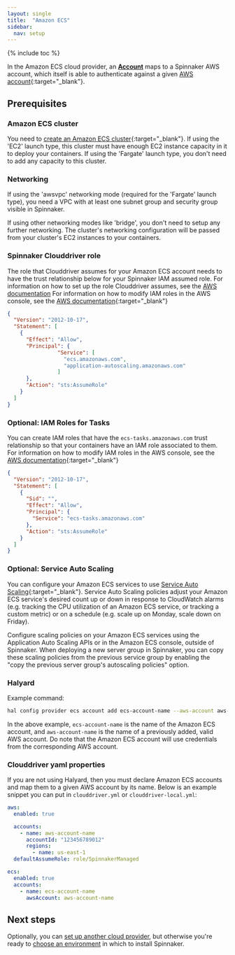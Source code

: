 ```yaml
---
layout: single
title:  "Amazon ECS"
sidebar:
  nav: setup
---
```


{% include toc %}

In the Amazon ECS cloud provider, an [__Account__](/concepts/providers/#accounts)
maps to a Spinnaker AWS account, which itself is able to authenticate against a given [AWS
account](https://aws.amazon.com/account/){:target="\_blank"}.

## Prerequisites

### Amazon ECS cluster

You need to [create an Amazon ECS cluster](https://docs.aws.amazon.com/AmazonECS/latest/developerguide/create_cluster.html){:target="\_blank"}. If using the 'EC2' launch type, this cluster must have enough EC2 instance capacity in it to deploy your containers.  If using the 'Fargate' launch type, you don't need to add any capacity to this cluster.

### Networking

If using the 'awsvpc' networking mode (required for the 'Fargate' launch type), you need a VPC with at least one subnet group and security group visible in Spinnaker.

If using other networking modes like 'bridge', you don't need to setup any further networking.  The cluster's networking configuration will be passed from your cluster's EC2 instances to your containers.

### Spinnaker Clouddriver role

The role that Clouddriver assumes for your Amazon ECS account needs to have the trust relationship below for your Spinnaker IAM assumed role.  For information on how to set up the role Clouddriver assumes, see the [AWS documentation](/setup/install/providers/aws/aws-ec2/)  For information on how to modify IAM roles in the AWS console, see the [AWS documentation](https://docs.aws.amazon.com/IAM/latest/UserGuide/id_roles_manage_modify.html){:target="\_blank"}

```json
{
  "Version": "2012-10-17",
  "Statement": [
    {
      "Effect": "Allow",
      "Principal": {
                "Service": [
                  "ecs.amazonaws.com",
                  "application-autoscaling.amazonaws.com"
                ]
      },
      "Action": "sts:AssumeRole"
    }
  ]
}
```

### Optional: IAM Roles for Tasks

You can create IAM roles that have the `ecs-tasks.amazonaws.com` trust relationship so that your containers have an IAM role associated to them.  For information on how to modify IAM roles in the AWS console, see the [AWS documentation](https://docs.aws.amazon.com/IAM/latest/UserGuide/id_roles_manage_modify.html){:target="\_blank"}

```json
{
  "Version": "2012-10-17",
  "Statement": [
    {
      "Sid": "",
      "Effect": "Allow",
      "Principal": {
        "Service": "ecs-tasks.amazonaws.com"
      },
      "Action": "sts:AssumeRole"
    }
  ]
}
```

### Optional: Service Auto Scaling

You can configure your Amazon ECS services to use [Service Auto Scaling](https://docs.aws.amazon.com/AmazonECS/latest/developerguide/service-auto-scaling.html){:target="\_blank"}.  Service Auto Scaling policies adjust your Amazon ECS service's desired count up or down in response to CloudWatch alarms (e.g. tracking the CPU utilization of an Amazon ECS service, or tracking a custom metric) or on a schedule (e.g. scale up on Monday, scale down on Friday).

Configure scaling policies on your Amazon ECS services using the Application Auto Scaling APIs or in the Amazon ECS console, outside of Spinnaker.  When deploying a new server group in Spinnaker, you can copy these scaling policies from the previous service group by enabling the "copy the previous server group's autoscaling policies" option.

### Halyard

Example command:
```bash
hal config provider ecs account add ecs-account-name --aws-account aws-account-name
```

In the above example, `ecs-account-name` is the name of the Amazon ECS account, and `aws-account-name` is the name of a previously added, valid AWS account.  Do note that the Amazon ECS account will use credentials from the corresponding AWS account.

### Clouddriver yaml properties

If you are not using Halyard, then you must declare Amazon ECS accounts and map them to a given AWS account by its name. Below is an example snippet you can put in `clouddriver.yml` or `clouddriver-local.yml`:

```yaml
aws:
  enabled: true

  accounts:
    - name: aws-account-name
      accountId: "123456789012"
      regions:
        - name: us-east-1
  defaultAssumeRole: role/SpinnakerManaged

ecs:
  enabled: true
  accounts:
    - name: ecs-account-name
      awsAccount: aws-account-name
```


## Next steps

Optionally, you can [set up another cloud provider](/setup/install/providers/),
but otherwise you're ready to [choose an environment](/setup/install/environment/)
in which to install Spinnaker.
